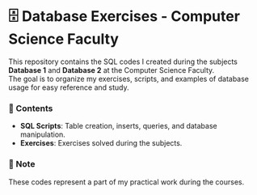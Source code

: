 # 🗄️ Database Exercises - Computer Science Faculty

This repository contains the SQL codes I created during the subjects **Database 1** and **Database 2** at the Computer Science Faculty.  
The goal is to organize my exercises, scripts, and examples of database usage for easy reference and study.

### 📌 Contents
- **SQL Scripts**: Table creation, inserts, queries, and database manipulation.
- **Exercises**: Exercises solved during the subjects.

### 🚀 Note
These codes represent a part of my practical work during the courses.  

